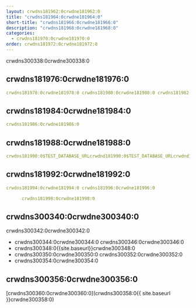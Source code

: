 ```yaml
---
layout: crwdns181962:0crwdne181962:0
title: "crwdns181964:0crwdne181964:0"
short-title: "crwdns181966:0crwdne181966:0"
description: "crwdns181968:0crwdne181968:0"
categories:
  - crwdns181970:0crwdne181970:0
order: crwdns181972:0crwdne181972:0
---
```


crwdns300338:0crwdne300338:0

## crwdns181976:0crwdne181976:0

```yaml
crwdns181978:0crwdne181978:0 crwdns181980:0crwdne181980:0 crwdns181982:0crwdne181982:0
```

## crwdns181984:0crwdne181984:0

```yaml
crwdns181986:0crwdne181986:0
```

## crwdns181988:0crwdne181988:0

```yaml
crwdns181990:0$TEST_DATABASE_URLcrwdnd181990:0$TEST_DATABASE_URLcrwdnd181990:0$TEST_DATABASE_URLcrwdne181990:0
```

## crwdns181992:0crwdne181992:0

```yaml
crwdns181994:0crwdne181994:0 crwdns181996:0crwdne181996:0

      crwdns181998:0crwdne181998:0

```

## crwdns300340:0crwdne300340:0

crwdns300342:0crwdne300342:0

- crwdns300344:0crwdne300344:0 crwdns300346:0crwdne300346:0
- crwdns300348:0{{site.baseurl}}crwdne300348:0
- crwdns300350:0crwdne300350:0 crwdns300352:0crwdne300352:0
- crwdns300354:0crwdne300354:0

## crwdns300356:0crwdne300356:0

[crwdns300360:0crwdne300360:0](crwdns300358:0{{ site.baseurl }}crwdne300358:0)